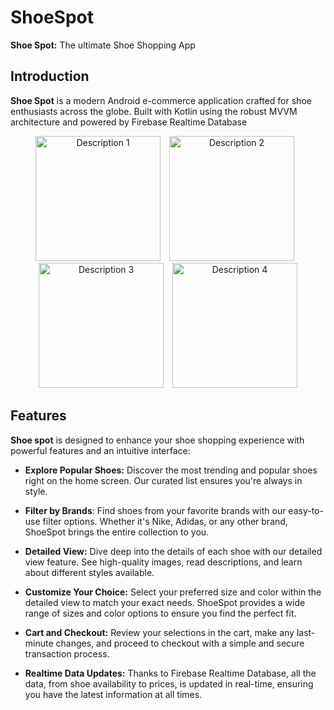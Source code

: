 
# ShoeSpot
**Shoe Spot:** The ultimate Shoe Shopping App

## Introduction






 **Shoe Spot** is a modern Android e-commerce application crafted for shoe enthusiasts across the globe. Built with Kotlin using the robust MVVM architecture and powered by Firebase Realtime Database

<p align="center">
  <img src="https://firebasestorage.googleapis.com/v0/b/food-app-9e90b.appspot.com/o/slpash.png?alt=media&token=766a3d75-72bc-4985-b501-189a95a992ad" alt="Description 1" width="200" style="margin-right: 10px;" />
  <img src="https://firebasestorage.googleapis.com/v0/b/food-app-9e90b.appspot.com/o/selected_main.png?alt=media&token=ee02dd55-c860-40d5-a138-ed57479f85cf" alt="Description 2" width="200" style="margin-right: 10px;" />
  <img src="https://firebasestorage.googleapis.com/v0/b/food-app-9e90b.appspot.com/o/detail.png?alt=media&token=2381d998-c1c8-4c07-983b-6d79d4d5ce43" alt="Description 3" width="200" style="margin-right: 10px;" />
  <img src="https://firebasestorage.googleapis.com/v0/b/food-app-9e90b.appspot.com/o/cart.png?alt=media&token=6cbf2011-ce99-4252-8e04-a377c412af50" alt="Description 4" width="200" />
</p>

## Features

**Shoe spot** is designed to enhance your shoe shopping experience with powerful features and an intuitive interface:

* **Explore Popular Shoes:** Discover the most trending and popular shoes right on the home screen. Our curated list ensures you're always in style.

* **Filter by Brands**: Find shoes from your favorite brands with our easy-to-use filter options. Whether it's Nike, Adidas, or any other brand, ShoeSpot brings the entire collection to you.

* **Detailed View:** Dive deep into the details of each shoe with our detailed view feature. See high-quality images, read descriptions, and learn about different styles available.

* **Customize Your Choice:** Select your preferred size and color within the detailed view to match your exact needs. ShoeSpot provides a wide range of sizes and color options to ensure you find the perfect fit.

* **Cart and Checkout:** Review your selections in the cart, make any last-minute changes, and proceed to checkout with a simple and secure transaction process.

* **Realtime Data Updates:**  Thanks to Firebase Realtime Database, all the data, from shoe availability to prices, is updated in real-time, ensuring you have the latest information at all times.



